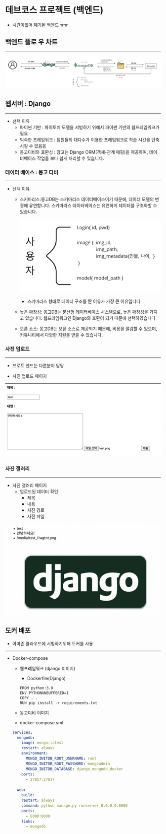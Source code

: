 # 데브코스 프로젝트 (백엔드)

- 시간이없어 폐기된 백엔드 ㅠㅠ

## 백엔드 플로 우 차트

---

![Untitled](image/1.png)

## 웹서버 : Django

---

- 선택 이유
    - 파이썬 기반 : 파이토치 모델을 서빙하기 위해서 파이썬 기반의 웹프레임워크가 필요
    - 익숙한 프레임워크 : 팀원들의 대다수가 이용한 프레임워크로 학습 시간을 단축 시킬 수 있음몽
    - 몽고디비와 호환성 : 장고는 Django ORM(객체-관계 매핑)을 제공하여, 데이터베이스 작업을 보다 쉽게 처리할 수 있습니다.

### 데이터 베이스 : 몽고 디비

---

- 선택 이유
    - 스키마리스:몽고DB는 스키마리스 데이터베이스이기 때문에, 데이터 모델의 변경에 유연합니다. 스키마리스 데이터베이스는  유연하게 데이터를 구조화할 수 있습니다.
        
        ![Untitled](image/2.png)
        
        - 스키마리스 형태로 데이터 구조를 짠 이유가 가장 큰 이유입니다
    - 높은 확장성: 몽고DB는 분산형 데이터베이스 시스템으로, 높은 확장성을 가지고 있습니다. 웹프레임워크인 Django와 호환이 되기 때문에 선택하였습니다
    - 오픈 소스: 몽고DB는 오픈 소스로 제공되기 때문에, 비용을 절감할 수 있으며, 커뮤니티에서 다양한 지원을 받을 수 있습니다.

### 사진 업로드

---

- 프로트 엔드는 다른분이 담당

- 사진 업로드 페이지

![Untitled](image/3.png)

### 사진 갤러리

---

- 사진 갤러리 페이지
    - 업로드된 데이터 확인
        - 제목
        - 내용
        - 사진 경로
        - 사진 파일

![Untitled](image/4.png)

## 도커 배포
- 아마존 클라우드에 서빙하기위해 도커를 사용
---

- Docker-compose
    - 웹프레임워크 (django 이미지)
        - Dockerfile(Django)
        
        ```docker
        FROM python:3.8
        ENV PYTHONUNBUFFERED=1
        COPY . .
        RUN pip install -r requirements.txt
        ```
        
    - 몽고디비 이미지
    - docker-compose.yml
    
    ```yaml
    services:
      mongodb:
        image: mongo:latest
        restart: always
        environment:
          MONGO_INITDB_ROOT_USERNAME: root
          MONGO_INITDB_ROOT_PASSWORD: mongoadmin
          MONGO_INITDB_DATABASE: django_mongodb_docker
        ports:
          - 27017:27017
    
      web:
        build: .
        restart: always
        command: python manage.py runserver 0.0.0.0:8000
        ports:
          - 8000:8000
        links:
          - mongodb
    ```
